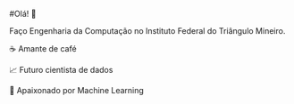 #Olá! 👋

Faço Engenharia da Computação no Instituto Federal do Triângulo Mineiro.

☕ Amante de café

📈 Futuro cientista de dados

🤖 Apaixonado por Machine Learning
